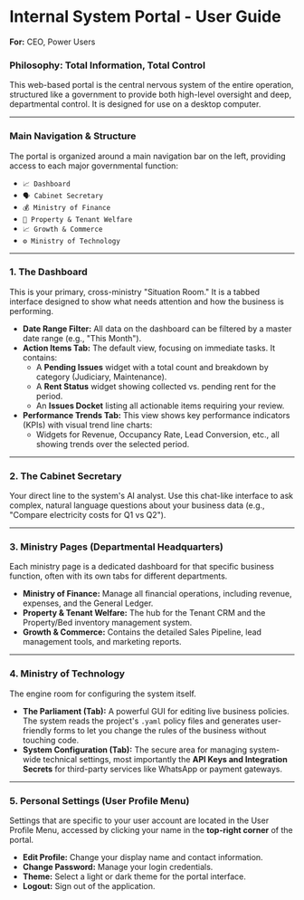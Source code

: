 # Internal System Portal - User Guide

**For:** CEO, Power Users

### Philosophy: Total Information, Total Control

This web-based portal is the central nervous system of the entire operation, structured like a government to provide both high-level oversight and deep, departmental control. It is designed for use on a desktop computer.

---

### Main Navigation & Structure

The portal is organized around a main navigation bar on the left, providing access to each major governmental function:

*   `📈 Dashboard`
*   `🗣️ Cabinet Secretary`
*   `💰 Ministry of Finance`
*   `🏡 Property & Tenant Welfare`
*   `📈 Growth & Commerce`
*   `⚙️ Ministry of Technology`

---

### 1. The Dashboard

This is your primary, cross-ministry "Situation Room." It is a tabbed interface designed to show what needs attention and how the business is performing.

*   **Date Range Filter:** All data on the dashboard can be filtered by a master date range (e.g., "This Month").
*   **Action Items Tab:** The default view, focusing on immediate tasks. It contains:
    *   A **Pending Issues** widget with a total count and breakdown by category (Judiciary, Maintenance).
    *   A **Rent Status** widget showing collected vs. pending rent for the period.
    *   An **Issues Docket** listing all actionable items requiring your review.
*   **Performance Trends Tab:** This view shows key performance indicators (KPIs) with visual trend line charts:
    *   Widgets for Revenue, Occupancy Rate, Lead Conversion, etc., all showing trends over the selected period.

---

### 2. The Cabinet Secretary

Your direct line to the system's AI analyst. Use this chat-like interface to ask complex, natural language questions about your business data (e.g., "Compare electricity costs for Q1 vs Q2").

---

### 3. Ministry Pages (Departmental Headquarters)

Each ministry page is a dedicated dashboard for that specific business function, often with its own tabs for different departments.

*   **Ministry of Finance:** Manage all financial operations, including revenue, expenses, and the General Ledger.
*   **Property & Tenant Welfare:** The hub for the Tenant CRM and the Property/Bed inventory management system.
*   **Growth & Commerce:** Contains the detailed Sales Pipeline, lead management tools, and marketing reports.

---

### 4. Ministry of Technology

The engine room for configuring the system itself.

*   **The Parliament (Tab):** A powerful GUI for editing live business policies. The system reads the project's `.yaml` policy files and generates user-friendly forms to let you change the rules of the business without touching code.
*   **System Configuration (Tab):** The secure area for managing system-wide technical settings, most importantly the **API Keys and Integration Secrets** for third-party services like WhatsApp or payment gateways.

---

### 5. Personal Settings (User Profile Menu)

Settings that are specific to your user account are located in the User Profile Menu, accessed by clicking your name in the **top-right corner** of the portal.

*   **Edit Profile:** Change your display name and contact information.
*   **Change Password:** Manage your login credentials.
*   **Theme:** Select a light or dark theme for the portal interface.
*   **Logout:** Sign out of the application.

